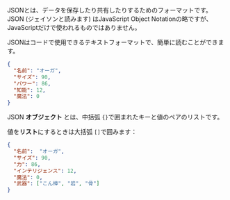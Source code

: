 JSONとは、データを保存したり共有したりするためのフォーマットです。 JSON (ジェイソンと読みます) はJavaScript Object Notationの略ですが、JavaScriptだけで使われるものではありません。

JSONはコードで使用できるテキストフォーマットで、簡単に読むことができます。

```json
{
  "名前": "オーガ",
  "サイズ": 90,
  "パワー": 86,
  "知能": 12,
  "魔法": 0
}
```

JSON **オブジェクト** とは、中括弧 `{}`で囲まれたキーと値のペアのリストです。

値を**リスト**にするときは大括弧 `[]`で囲みます：

```json
{
  "名前":  "オーガ",
  "サイズ": 90,
  "力": 86,
  "インテリジェンス": 12,
  "魔法": 0,
  "武器": ["こん棒", "岩", "骨"]
}
```